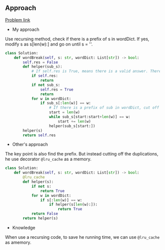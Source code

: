 ## Approach

[Problem link](https://leetcode.com/problems/word-break/)

- My approach

Use recursing method, check if there is a prefix of s in wordDict. If yes, modify s as s[len(w):] and go on until s = ''.

```python
class Solution:
    def wordBreak(self, s: str, wordDict: List[str]) -> bool:
        self.res = False
        def helper(sub_s):
            # If self.res is True, means there is a valid answer. There is no need to do next operation
            if self.res:
                return
            if not sub_s:
                self.res = True
                return
            for w in wordDict:         
                if sub_s[:len(w)] == w:
                    # If there is a prefix of sub in wordDict, cut off all the duplicated 'w'
                    start = len(w)
                    while sub_s[start:start+len(w)] == w:
                        start += len(w)
                    helper(sub_s[start:])
        helper(s)
        return self.res
```

- Other's approach

The key point is also find the prefix. But instead cutting off the duplications, he use decorator `@lru_cache` as a memory.

```python
class Solution:
    def wordBreak(self, s: str, wordDict: List[str]) -> bool:
        @lru_cache
        def helper(s):
            if not s:
                return True
            for w in wordDict:
                if s[:len(w)] == w:
                    if helper(s[len(w):]):
                        return True
            return False
        return helper(s)   
```

- Knowledge

When use a recursing code, to save he running time, we can use `@lru_cache` as amemory.
